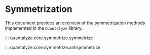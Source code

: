 # Symmetrization

This document provides an overview of the symmetrization methods implemented in the `Quantalyze` library.

::: quantalyze.core.symmetrize.symmetrize

::: quantalyze.core.symmetrize.antisymmetrize
